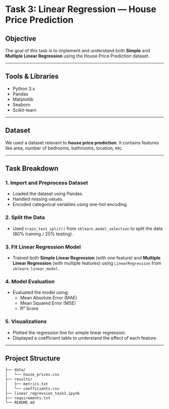 # Task 3: Linear Regression — House Price Prediction

## Objective
The goal of this task is to implement and understand both **Simple** and **Multiple Linear Regression** using the House Price Prediction dataset.

---

## Tools & Libraries
- Python 3.x
- Pandas
- Matplotlib
- Seaborn
- Scikit-learn

---

## Dataset
We used a dataset relevant to **house price prediction**. It contains features like area, number of bedrooms, bathrooms, location, etc.

---

## Task Breakdown

### 1. Import and Preprocess Dataset
- Loaded the dataset using Pandas.
- Handled missing values.
- Encoded categorical variables using one-hot encoding.

### 2. Split the Data
- Used `train_test_split()` from `sklearn.model_selection` to split the data (80% training / 20% testing).

### 3. Fit Linear Regression Model
- Trained both **Simple Linear Regression** (with one feature) and **Multiple Linear Regression** (with multiple features) using `LinearRegression` from `sklearn.linear_model`.

### 4. Model Evaluation
- Evaluated the model using:
  - Mean Absolute Error (MAE)
  - Mean Squared Error (MSE)
  - R² Score

### 5. Visualizations
- Plotted the regression line for simple linear regression.
- Displayed a coefficient table to understand the effect of each feature.

---

## Project Structure

```bash
├── data/
│   └── house_prices.csv
├── results/
│   ├── metrics.txt
│   └── coefficients.csv
├── linear_regression_task3.ipynb
├── requirements.txt
└── README.md
